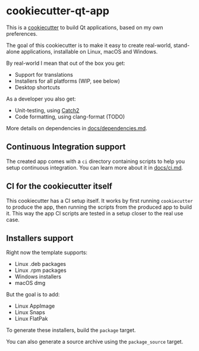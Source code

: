 # cookiecutter-qt-app

This is a [cookiecutter][] to build Qt applications, based on my own preferences.

[cookiecutter]: https://github.com/audreyr/cookiecutter

The goal of this cookiecutter is to make it easy to create real-world, stand-alone applications, installable on Linux, macOS and Windows.

By real-world I mean that out of the box you get:

- Support for translations
- Installers for all platforms (WIP, see below)
- Desktop shortcuts

As a developer you also get:

- Unit-testing, using [Catch2][]
- Code formatting, using clang-format (TODO)

[Catch2]: https://github.com/catchorg/Catch2

More details on dependencies in [docs/dependencies.md](docs/dependencies.md).

## Continuous Integration support

The created app comes with a `ci` directory containing scripts to help you setup continuous integration. You can learn more about it in [docs/ci.md](docs/ci.md).

## CI for the cookiecutter itself

This cookiecutter has a CI setup itself. It works by first running `cookiecutter` to produce the app, then running the scripts from the produced app to build it. This way the app CI scripts are tested in a setup closer to the real use case.

## Installers support

Right now the template supports:

- Linux .deb packages
- Linux .rpm packages
- Windows installers
- macOS dmg

But the goal is to add:

- Linux AppImage
- Linux Snaps
- Linux FlatPak

To generate these installers, build the `package` target.

You can also generate a source archive using the `package_source` target.

